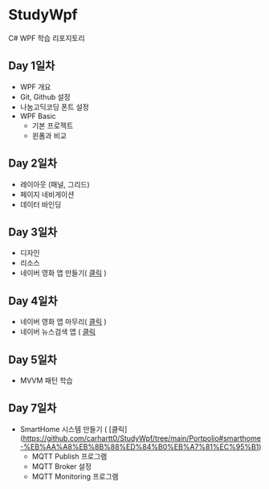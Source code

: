 # StudyWpf
C# WPF 학습 리포지토리

## Day 1일차
- WPF 개요
- Git, Github 설정
- 나눔고딕코딩 폰트 설정
- WPF Basic
  - 기본 프로젝트
  - 윈폼과 비교

## Day 2일차
- 레이아웃 (패널, 그리드)
- 페이지 네비게이션
- 데이터 바인딩

## Day 3일차
- 디자인
- 리소스
- 네이버 영화 앱 만들기( [클릭](https://github.com/carhartt0/StudyWpf/tree/main/Portpolio) )

## Day 4일차
- 네이버 영화 앱 마무리( [클릭](https://github.com/carhartt0/StudyWpf/tree/main/Portpolio) )
- 네이버 뉴스검색 앱 ( [클릭](https://github.com/carhartt0/StudyWpf/blob/main/Portpolio/README.md#naver-%EB%89%B4%EC%8A%A4%EA%B2%80%EC%83%89)

## Day 5일차
- MVVM 패턴 학습

## Day 7일차
- SmartHome 시스템 만들기 ( [클릭] (https://github.com/carhartt0/StudyWpf/tree/main/Portpolio#smarthome-%EB%AA%A8%EB%8B%88%ED%84%B0%EB%A7%81%EC%95%B1)
  - MQTT Publish 프로그램
  - MQTT Broker 설정
  - MQTT Monitoring 프로그램

